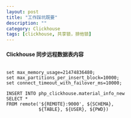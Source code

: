```yaml
---
layout: post
title: "工作踩坑既要"
description: ""
category: Clickhouse
tags: [clickhouse, 共享锁，排他锁]
---
```



#### Clickhouse 同步远程数据表内容
```clickhouse

set max_memory_usage=21474836480;
set max_partitions_per_insert_block=10000;
set connect_timeout_with_failover_ms=10000;

INSERT INTO php_clickhouse.material_info_new
SELECT *
FROM remote('${REMOTE}:9000', ${SCHEMA},
            ${TABLE}, ${USER}, ${PWD})
```
